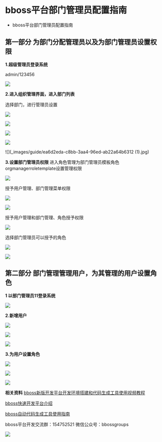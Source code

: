 # bboss平台部门管理员配置指南

- bboss平台部门管理员配置指南

## **第一部分 为部门分配管理员以及为部门管理员设置权限**

**1.超级管理员登录系统**

admin/123456

![](_images/guide/dc6b2eb8-a059-38d4-922a-7852e3cecd78.jpg)

  **2.进入组织管理界面，进入部门列表**

选择部门，进行管理员设置  

![](_images/guide/06408425-c73e-35fc-a241-a93316c19b28.jpg)

![](_images/guide/a76b4adc-5188-372f-9c84-284b74436188.jpg)

![](_images/guide/42f6b10e-3655-312a-ab46-de281ff26c77.jpg)

![](_images/guide/59c3f6a0-ee5a-3883-a55f-88a0b29ca534.jpg)

![](_images/guide/ea6d2eda-c8bb-3aa4-96ed-ab22a64b6312 (1).jpg)

**3.设置部门管理员权限**
进入角色管理为部门管理员模板角色orgmanagerroletemplate设置管理权限

![](_images/guide/51d59ac4-73f1-3948-8284-b8fa3a0b64b7.jpg)

授予用户管理、部门管理菜单权限

![](_images/guide/6351d6a8-615b-3a3a-8e77-4963c54f2aea.jpg)

![](_images/guide/9cba5ec0-8a86-35cd-acc0-e0dfbc3e7012.jpg)

授予用户管理和部门管理、角色授予权限

![](_images/guide/a42c0e37-309d-335e-b630-a8350905592e.jpg)

选择部门管理员可以授予的角色

![](_images/guide/9cba5ec0-8a86-35cd-acc0-e0dfbc3e7012.jpg)

![](_images/guide/b1d54b52-c3ac-318f-9c18-c7a62930526e.jpg)

##   **第二部分 部门管理管理用户，为其管理的用户设置角色**

**1 以部门管理员11登录系统**  

![](_images/guide/9f6f1ddc-40f6-3427-a3b1-7167eea22db1.jpg)

**2.新增用户**

![](_images/guide/ecbd5d57-af07-3925-ac69-2dfd2c4cdde1.jpg)

![](_images/guide/f67c7548-24cf-3770-8f14-b1b17a5f8702.jpg)

![](_images/guide/9c59f82f-ec94-3034-a834-c4e5a5722f1b.jpg)

**3.为用户设置角色**

![](_images/guide/9c59f82f-ec94-3034-a834-c4e5a5722f1b.jpg)

![](_images/guide/e8b7f4d1-c9af-3012-b822-cb31e7a09383.jpg)

![](_images/guide/27b10594-0f3a-31bc-8863-f4dadf2d8168.jpg)

  **相关资料**
[bboss新版开发平台开发环境搭建和代码生成工具使用视频教程](http://yin-bp.iteye.com/blog/2356672)

[bboss快速开发平台介绍](https://my.oschina.net/bboss/blog/1557434)

[bboss自动代码生成工具使用指南](http://yin-bp.iteye.com/blog/2256948)

bboss平台开发交流群：154752521
微信公众号：bbossgroups  

![](_images/guide/9353678a-1c6f-3dfe-af0f-af38a282d5b6.jpg)